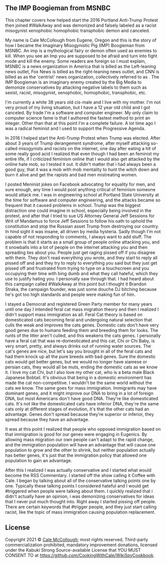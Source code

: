 ## The IMP Boogieman from MSNBC

This chapter covers how helped start the 2016 Portland Anti-Trump Protest then joined #WalkAway and was demonized and falsely labeled as a racist misogynist xenophobic homophobic transphobic demon and canceled.

My name is Cale McCollough from Eugene, Oregon and this is the story of how I became the Imaginary Misogynistic Pig (IMP) Boogieman from MSNBC. An imp is a mythological fairy or demon often used as enemies to kill. When you see an Imp you are supposed to be afraid and turn into fight mode and kill the enemy. Some readers are foreign so I must explain, MSNBC is a news organization in America that is billed as the Left-leaning news outlet, Fox News is billed as the right-leaning news outlet, and CNN is billed as as the 'centrist' news organization, collectively referred to as . The IMP Boogieman is an imaginary enemy created by the Big Media to demonize conservatives by attacking negative labels to them such as sexist, racist, misogynist, xenophobic, homophobic, transphobic, etc.

I'm currently a white 38 years old cis-male and I live with my mother. I'm not very proud of my living situation, but I have a 12 year old child and I got canceled. By trade I'm a software and computer engineer. My only claim to computer science fame is that I authored the fastest method to print an integer. Other than that at this point I'm a complete failure. A lot time ago I was a radical feminist and I used to support the Progressive Agenda.

In 2016 I helped start the Anti-Trump Protest when Trump was elected. After about 3 years of Trump derangement syndrome, after myself attacking so-called misogynists and racists on the internet, one day after eating a hit of some really good acid I realized that even though I had been an feminist my entire life, if I criticized feminism online that I would also get attacked by the online hate mob, so I tested it out. It didn't matter that i had always been a good guy, that it was a mob with mob mentality to hunt the witch down and burn it alive and get the rapists and bad men mistreating women.

I posted Meninist jokes on Facebook advocating for equality for men, and sure enough, any time I would post anything critical of feminism someone would attack me. I was in engineering school at Portland State University at the time for software and computer engineering, and the attacks became so frequent that it caused problems in school. Trump was the biggest distraction one could imagine in school, especially being involved in the protest, and after that I tried to sue US Attorney General Jeff Sessions for Writ of Mandamus to force Jeff Sessions to follow his oath to uphold the constitution and stop the Russian asset Trump from destroying our country. In hind sight it was insane, all driven by media hysteria. Sadly though I'm not capable of not responding to comments, I always want to add stuff. The problem is that it starts as a small group of people online attacking you, and it snowballs into a lot of people on the internet attacking you and then spreading lies about you. People just get raging pissed off if you disagree with them. They don't read everything you wrote, and they start to reply all pissed off and and they try to reply to everything you said but they just get pissed off and frustrated from trying to type on a touchscreen and you occupying their time with bing dumb and what they call hateful, which they use to justify hating you. I personally saw through that. I had heard about this campaign called #WalkAway at this point but I thought it Brandon Straka, the campaign founder, was just some douche DJ bitching because he's got too high standards and people were making fun of him.

I stayed a Democrat and registered Green Party member for many years until one day I intended feral cat mass migration theory and then I realized I didn't support mass immigration as all. Feral Cat theory is based on domesticated cats becoming feral and undergoing natural selection that culls the weak and improves the cats genes. Domestic cats don't have very good genes due to humans feeding them and breeding them for looks. The runts of the litter aren't culled, and this weakens the cats genes. I personally have a feral cat that was re-domesticated and this cat, Chi or Chi Baby, is very smart, pretty, and always drinks out of running water sources. The cat's genes are nice, but let's say you brought in all of the feral cats and had them knock up all the pure breeds with bad genes. Sure the domestic cats would get better genes, but we would no longer have siamese or persian cats, they would all be muts, ending the domestic cats as we know it. I love my cat Chi, but I also love my other cat, who is a beta male Black Japanese Bobtail. It's obvious that being in a domestic environment has made the cat non-competitive. I wouldn't be the same world without the cats we know. The same goes for mass immigration. Immigrants may have dominant genes, and it might improve our DNA to bring in a lot of foreign DNA, but most Americans don't have good DNA. They're like domesticated cats. It's not like the domesticated cats have inferior DNA, they're the same cats only at different stages of evolution, it's that the other cats had an advantage. Genes don't spread because they're superior or inferior, they spread because they have an advantage.

It was at this point I realized that people who opposed immigration based on that immigration is good for our genes were engaging in Eugenics. By allowing mass migration our own people can't adapt to the rapid change, and the immigration population will have an advantage that will cause one population to grow and the other to shrink, but neither population actually has better genes, it's just that the immigration policy that allowed one population to gain an advantage.

After this I realized I was actually conservative and I started what would become the RSS Commentary. I started off the show calling it Coffee with Cale. I began by talking about all of the conservative talking points one by one. Typically these talking points I considered hateful and I would get #triggered when people were talking about them. I quickly realized that i didn't actually have an opinion, i was demonizing conservatives for ideas that I never put much thought into. Right away I started pissing off people. There are certain keywords that #trigger people, and they just start calling racist, like the topic of mass immigration causing population replacement.

## License

Copyright 2021 © [Cale McCollough](https://cookingwithcale.org); most rights reserved, Third-party commercialization prohibited, mandatory improvement donations, licensed under the Kabuki Strong Source-available License that YOU MUST CONSENT TO at <https://github.com/CookingWithCale/WikiSpyCookbook>.
